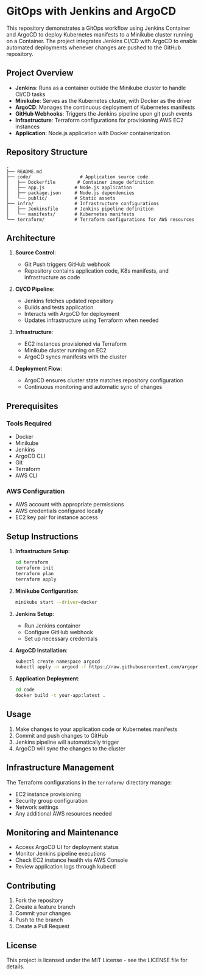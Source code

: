 # GitOps with Jenkins and ArgoCD

This repository demonstrates a GitOps workflow using Jenkins Container and ArgoCD to deploy Kubernetes manifests to a Minikube cluster running on a Container. The project integrates Jenkins CI/CD with ArgoCD to enable automated deployments whenever changes are pushed to the GitHub repository.

## Project Overview

- **Jenkins**: Runs as a container outside the Minikube cluster to handle CI/CD tasks
- **Minikube**: Serves as the Kubernetes cluster, with Docker as the driver
- **ArgoCD**: Manages the continuous deployment of Kubernetes manifests
- **GitHub Webhooks**: Triggers the Jenkins pipeline upon git push events
- **Infrastructure**: Terraform configurations for provisioning AWS EC2 instances
- **Application**: Node.js application with Docker containerization

## Repository Structure

```
.
├── README.md
├── code/                  # Application source code
│   ├── Dockerfile        # Container image definition
│   ├── app.js           # Node.js application
│   ├── package.json     # Node.js dependencies
│   └── public/          # Static assets
├── infra/               # Infrastructure configurations
│   ├── Jenkinsfile      # Jenkins pipeline definition
│   └── manifests/       # Kubernetes manifests
└── terraform/           # Terraform configurations for AWS resources
```

## Architecture

1. **Source Control**:
   - Git Push triggers GitHub webhook
   - Repository contains application code, K8s manifests, and infrastructure as code

2. **CI/CD Pipeline**:
   - Jenkins fetches updated repository
   - Builds and tests application
   - Interacts with ArgoCD for deployment
   - Updates infrastructure using Terraform when needed

3. **Infrastructure**:
   - EC2 instances provisioned via Terraform
   - Minikube cluster running on EC2
   - ArgoCD syncs manifests with the cluster

4. **Deployment Flow**:
   - ArgoCD ensures cluster state matches repository configuration
   - Continuous monitoring and automatic sync of changes

## Prerequisites

### Tools Required
- Docker
- Minikube
- Jenkins
- ArgoCD CLI
- Git
- Terraform
- AWS CLI

### AWS Configuration
- AWS account with appropriate permissions
- AWS credentials configured locally
- EC2 key pair for instance access

## Setup Instructions

1. **Infrastructure Setup**:
   ```bash
   cd terraform
   terraform init
   terraform plan
   terraform apply
   ```

2. **Minikube Configuration**:
   ```bash
   minikube start --driver=docker
   ```

3. **Jenkins Setup**:
   - Run Jenkins container
   - Configure GitHub webhook
   - Set up necessary credentials

4. **ArgoCD Installation**:
   ```bash
   kubectl create namespace argocd
   kubectl apply -n argocd -f https://raw.githubusercontent.com/argoproj/argo-cd/stable/manifests/install.yaml
   ```

5. **Application Deployment**:
   ```bash
   cd code
   docker build -t your-app:latest .
   ```

## Usage

1. Make changes to your application code or Kubernetes manifests
2. Commit and push changes to GitHub
3. Jenkins pipeline will automatically trigger
4. ArgoCD will sync the changes to the cluster

## Infrastructure Management

The Terraform configurations in the `terraform/` directory manage:
- EC2 instance provisioning
- Security group configuration
- Network settings
- Any additional AWS resources needed

## Monitoring and Maintenance

- Access ArgoCD UI for deployment status
- Monitor Jenkins pipeline executions
- Check EC2 instance health via AWS Console
- Review application logs through kubectl

## Contributing

1. Fork the repository
2. Create a feature branch
3. Commit your changes
4. Push to the branch
5. Create a Pull Request

## License

This project is licensed under the MIT License - see the LICENSE file for details.